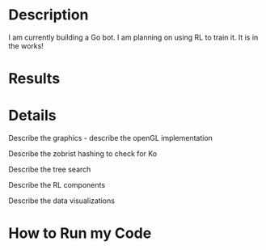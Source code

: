 # Description
I am currently building a Go bot. I am planning on using RL to train it. It is in the works!

# Results

# Details
Describe the graphics - describe the openGL implementation

Describe the zobrist hashing to check for Ko

Describe the tree search 

Describe the RL components 

Describe the data visualizations

# How to Run my Code

